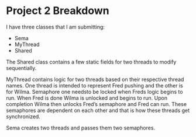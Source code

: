 # Project 2 Breakdown

I have three classes that I am submitting: 
- Sema
- MyThread
- Shared 

The Shared class contains a few static fields for two threads to modify sequentially. 

MyThread contains logic for two threads based on their respective thread names. One thread is 
intended to represent Fred pushing and the other is for Wilma. Semaphore one needsto be locked 
when Freds logic begins to run. When Fred is done Wilma is unlocked and begins to run. Upon 
completion Wilma then unlocks Fred’s semaphore and Fred can run. These semaphores are dependent 
on each other and that is how these threads get synchronized. 

Sema creates two threads and passes them two semaphores.
